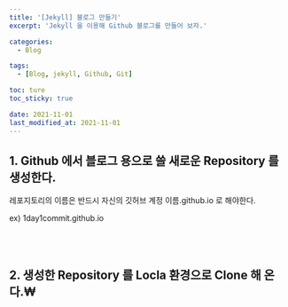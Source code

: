 ```yaml
---
title: '[Jekyll] 블로그 만들기'
excerpt: 'Jekyll 을 이용해 Github 블로그를 만들어 보자.'

categories:
  - Blog

tags:
  - [Blog, jekyll, Github, Git]

toc: ture
toc_sticky: true

date: 2021-11-01
last_modified_at: 2021-11-01
---
```


## 1. Github 에서 블로그 용으로 쓸 새로운 Repository 를 생성한다.

레포지토리의 이름은 반드시 자신의 깃허브 계정 이름.github.io 로 해야한다.

ex) 1day1commit.github.io

<br>
<br>

## 2. 생성한 Repository 를 Locla 환경으로 Clone 해 온다.₩
